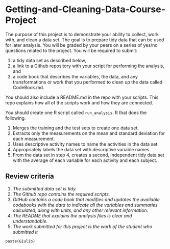 # Getting-and-Cleaning-Data-Course-Project
The purpose of this project is to demonstrate your ability to collect, work with, and clean a data set. The goal is to prepare tidy data that can be used for later analysis. You will be graded by your peers on a series of yes/no questions related to the project. You will be required to submit: 

1. a tidy data set as described below, 
2. a link to a Github repository with your script for performing the analysis, and 
3. a code book that describes the variables, the data, and any transformations or work that you performed to clean up the data called CodeBook.md. 

You should also include a README.md in the repo with your scripts. This repo explains how all of the scripts work and how they are connected.

You should create one R script called ```run_analysis```.
R that does the following. 

1. Merges the training and the test sets to create one data set.
2. Extracts only the measurements on the mean and standard deviation for each measurement. 
3. Uses descriptive activity names to name the activities in the data set.
4. Appropriately labels the data set with descriptive variable names. 
5. From the data set in step 4, creates a second, independent tidy data set with the average of each variable for each activity and each subject.
 
## Review criteria

1. *The submitted data set is tidy.*
2. *The Github repo contains the required scripts.*
3. *GitHub contains a code book that modifies and updates the available codebooks with the data to indicate all the variables and summaries calculated, along with units, and any other relevant information.*
4. *The README that explains the analysis files is clear and understandable.*
5. *The work submitted for this project is the work of the student who submitted it*

```{r echo=FALSE}
paste(Giulio)
```
